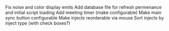 Fix noise and color display emits
Add database file for refresh permenance and initial script loading
Add meeting timer (make configurable)
Make main sync button configurable
Make injects reorderable via mouse
Sort injects by inject type (with check boxes?)
